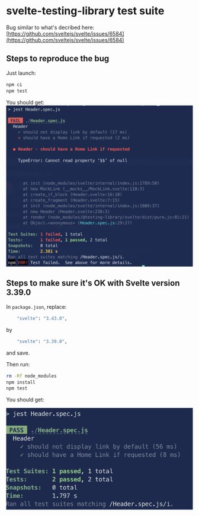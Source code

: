 # svelte-testing-library test suite

Bug similar to what's decribed here: [https://github.com/sveltejs/svelte/issues/6584](https://github.com/sveltejs/svelte/issues/6584)

## Steps to reproduce the bug

Just launch:
```sh
npm ci 
npm test 
```

You should get:
![Awful failed test](img/test-failed.png)

## Steps to make sure it's OK with Svelte version 3.39.0

In `package.json`, replace:
```sh
    "svelte": "3.43.0",
```

by

```sh
    "svelte": "3.39.0",
```

and save.

Then run:

```sh
rm -Rf node_modules
npm install 
npm test 
```

You should get:

![Wonderful successful test](img/test-success.png)